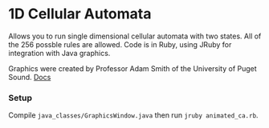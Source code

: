 # 1D Cellular Automata

Allows you to run single dimensional cellular automata with two states. All of the 256 possble rules are allowed. Code is in Ruby, using JRuby for integration with Java graphics.

Graphics were created by Professor Adam Smith of the University of Puget Sound. [Docs](http://cs.ups.edu/~aasmith/cs261/GraphicsWindow.html)

### Setup

Compile `java_classes/GraphicsWindow.java` then run `jruby animated_ca.rb`.

